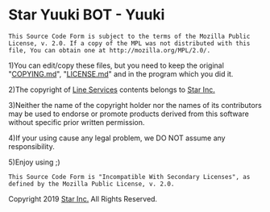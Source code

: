 # Star Yuuki BOT - Yuuki

    This Source Code Form is subject to the terms of the Mozilla Public
    License, v. 2.0. If a copy of the MPL was not distributed with this
    file, You can obtain one at http://mozilla.org/MPL/2.0/.

1)You can edit/copy these files, but you need to keep the original "[COPYING.md](COPYING.md)", "[LICENSE.md](LICENSE.md)" and  in the program which you did it.

2)The copyright of [Line Services](https://line.starinc.xyz/) contents belongs to [Star Inc.](https://starinc.xyz)

3)Neither the name of the copyright holder nor the names of its contributors may be used to endorse or promote products derived from this software without specific prior written permission.

4)If your using cause any legal problem, we DO NOT assume any responsibility.

5)Enjoy using ;)

    This Source Code Form is "Incompatible With Secondary Licenses", as
    defined by the Mozilla Public License, v. 2.0.

Copyright 2019 [Star Inc.](https://starinc.xyz) All Rights Reserved.